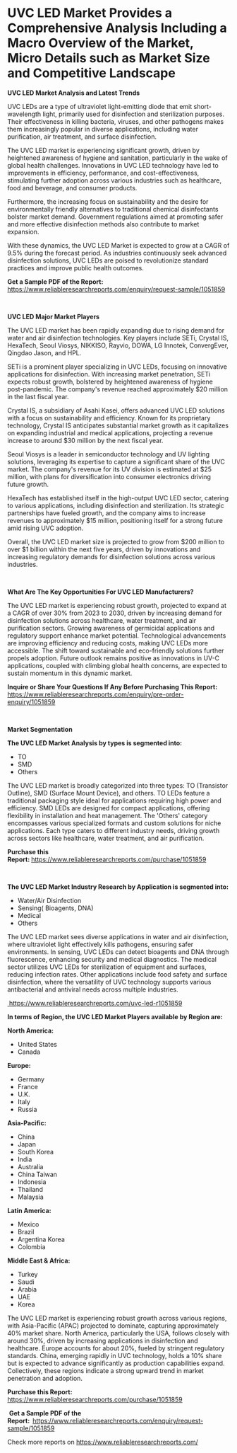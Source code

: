 <p><h1>UVC LED Market Provides a Comprehensive Analysis Including a Macro Overview of the Market, Micro Details such as Market Size and Competitive Landscape</h1></p><p><strong>UVC LED Market Analysis and Latest Trends</strong></p>
<p><p>UVC LEDs are a type of ultraviolet light-emitting diode that emit short-wavelength light, primarily used for disinfection and sterilization purposes. Their effectiveness in killing bacteria, viruses, and other pathogens makes them increasingly popular in diverse applications, including water purification, air treatment, and surface disinfection. </p><p>The UVC LED market is experiencing significant growth, driven by heightened awareness of hygiene and sanitation, particularly in the wake of global health challenges. Innovations in UVC LED technology have led to improvements in efficiency, performance, and cost-effectiveness, stimulating further adoption across various industries such as healthcare, food and beverage, and consumer products.</p><p>Furthermore, the increasing focus on sustainability and the desire for environmentally friendly alternatives to traditional chemical disinfectants bolster market demand. Government regulations aimed at promoting safer and more effective disinfection methods also contribute to market expansion. </p><p>With these dynamics, the UVC LED Market is expected to grow at a CAGR of 9.5% during the forecast period. As industries continuously seek advanced disinfection solutions, UVC LEDs are poised to revolutionize standard practices and improve public health outcomes.</p></p>
<p><strong>Get a Sample PDF of the Report:&nbsp;</strong> <a href="https://www.reliableresearchreports.com/enquiry/request-sample/1051859?utm_campaign=3086&utm_medium=2&utm_source=Github&utm_content=ia&utm_term=06042025&utm_id=uvc-led">https://www.reliableresearchreports.com/enquiry/request-sample/1051859</a></p>
<p>&nbsp;</p>
<p><strong>UVC LED Major Market Players</strong></p>
<p><p>The UVC LED market has been rapidly expanding due to rising demand for water and air disinfection technologies. Key players include SETi, Crystal IS, HexaTech, Seoul Viosys, NIKKISO, Rayvio, DOWA, LG Innotek, ConvergEver, Qingdao Jason, and HPL.</p><p>SETi is a prominent player specializing in UVC LEDs, focusing on innovative applications for disinfection. With increasing market penetration, SETi expects robust growth, bolstered by heightened awareness of hygiene post-pandemic. The company's revenue reached approximately $20 million in the last fiscal year.</p><p>Crystal IS, a subsidiary of Asahi Kasei, offers advanced UVC LED solutions with a focus on sustainability and efficiency. Known for its proprietary technology, Crystal IS anticipates substantial market growth as it capitalizes on expanding industrial and medical applications, projecting a revenue increase to around $30 million by the next fiscal year.</p><p>Seoul Viosys is a leader in semiconductor technology and UV lighting solutions, leveraging its expertise to capture a significant share of the UVC market. The company's revenue for its UV division is estimated at $25 million, with plans for diversification into consumer electronics driving future growth.</p><p>HexaTech has established itself in the high-output UVC LED sector, catering to various applications, including disinfection and sterilization. Its strategic partnerships have fueled growth, and the company aims to increase revenues to approximately $15 million, positioning itself for a strong future amid rising UVC adoption.</p><p>Overall, the UVC LED market size is projected to grow from $200 million to over $1 billion within the next five years, driven by innovations and increasing regulatory demands for disinfection solutions across various industries.</p></p>
<p>&nbsp;</p>
<p><strong>What Are The Key Opportunities For UVC LED Manufacturers?</strong></p>
<p><p>The UVC LED market is experiencing robust growth, projected to expand at a CAGR of over 30% from 2023 to 2030, driven by increasing demand for disinfection solutions across healthcare, water treatment, and air purification sectors. Growing awareness of germicidal applications and regulatory support enhance market potential. Technological advancements are improving efficiency and reducing costs, making UVC LEDs more accessible. The shift toward sustainable and eco-friendly solutions further propels adoption. Future outlook remains positive as innovations in UV-C applications, coupled with climbing global health concerns, are expected to sustain momentum in this dynamic market.</p></p>
<p><strong>Inquire or Share Your Questions If Any Before Purchasing This Report:</strong> <a href="https://www.reliableresearchreports.com/enquiry/pre-order-enquiry/1051859?utm_campaign=3086&utm_medium=2&utm_source=Github&utm_content=ia&utm_term=06042025&utm_id=uvc-led">https://www.reliableresearchreports.com/enquiry/pre-order-enquiry/1051859</a></p>
<p>&nbsp;</p>
<p><strong>Market Segmentation</strong></p>
<p><strong>The UVC LED Market Analysis by types is segmented into:</strong></p>
<p><ul><li>TO</li><li>SMD</li><li>Others</li></ul></p>
<p><p>The UVC LED market is broadly categorized into three types: TO (Transistor Outline), SMD (Surface Mount Device), and others. TO LEDs feature a traditional packaging style ideal for applications requiring high power and efficiency. SMD LEDs are designed for compact applications, offering flexibility in installation and heat management. The 'Others' category encompasses various specialized formats and custom solutions for niche applications. Each type caters to different industry needs, driving growth across sectors like healthcare, water treatment, and air purification.</p></p>
<p><strong>Purchase this Report:&nbsp;</strong><a href="https://www.reliableresearchreports.com/purchase/1051859?utm_campaign=3086&utm_medium=2&utm_source=Github&utm_content=ia&utm_term=06042025&utm_id=uvc-led">https://www.reliableresearchreports.com/purchase/1051859</a></p>
<p>&nbsp;</p>
<p><strong>The UVC LED Market Industry Research by Application is segmented into:</strong></p>
<p><ul><li>Water/Air Disinfection</li><li>Sensing( Bioagents, DNA)</li><li>Medical</li><li>Others</li></ul></p>
<p><p>The UVC LED market sees diverse applications in water and air disinfection, where ultraviolet light effectively kills pathogens, ensuring safer environments. In sensing, UVC LEDs can detect bioagents and DNA through fluorescence, enhancing security and medical diagnostics. The medical sector utilizes UVC LEDs for sterilization of equipment and surfaces, reducing infection rates. Other applications include food safety and surface disinfection, where the versatility of UVC technology supports various antibacterial and antiviral needs across multiple industries.</p></p>
<p><a href="https://www.reliableresearchreports.com/uvc-led-r1051859?utm_campaign=3086&utm_medium=2&utm_source=Github&utm_content=ia&utm_term=06042025&utm_id=uvc-led">&nbsp;https://www.reliableresearchreports.com/uvc-led-r1051859</a></p>
<p><strong>In terms of Region, the UVC LED Market Players available by Region are:</strong></p>
<p>
    <p> <strong> North America: </strong>
        <ul>
            <li>United States</li>
            <li>Canada</li>
        </ul>
        </p> 
    <p> <strong> Europe: </strong>
        <ul>
            <li>Germany</li>
            <li>France</li>
            <li>U.K.</li>
            <li>Italy</li>
            <li>Russia</li>
        </ul>
        </p> 
    <p> <strong> Asia-Pacific: </strong>
        <ul>
            <li>China</li>
            <li>Japan</li>
            <li>South Korea</li>
            <li>India</li>
            <li>Australia</li>
            <li>China Taiwan</li>
            <li>Indonesia</li>
            <li>Thailand</li>
            <li>Malaysia</li>
        </ul>
        </p> 
    <p> <strong> Latin America: </strong>
        <ul>
            <li>Mexico</li>
            <li>Brazil</li>
            <li>Argentina Korea</li>
            <li>Colombia</li>
        </ul>
        </p> 
    <p> <strong> Middle East & Africa: </strong>
        <ul>
            <li>Turkey</li>
            <li>Saudi</li>
            <li>Arabia</li>
            <li>UAE</li>
            <li>Korea</li>
        </ul>
    </p>
    </p>
<p><p>The UVC LED market is experiencing robust growth across various regions, with Asia-Pacific (APAC) projected to dominate, capturing approximately 40% market share. North America, particularly the USA, follows closely with around 30%, driven by increasing applications in disinfection and healthcare. Europe accounts for about 20%, fueled by stringent regulatory standards. China, emerging rapidly in UVC technology, holds a 10% share but is expected to advance significantly as production capabilities expand. Collectively, these regions indicate a strong upward trend in market penetration and adoption.</p></p>
<p><strong>Purchase this Report: </strong><a href="https://www.reliableresearchreports.com/purchase/1051859?utm_campaign=3086&utm_medium=2&utm_source=Github&utm_content=ia&utm_term=06042025&utm_id=uvc-led">https://www.reliableresearchreports.com/purchase/1051859</a></p>
<p>&nbsp;<strong>Get a Sample PDF of the Report:&nbsp;&nbsp;</strong><a href="https://www.reliableresearchreports.com/enquiry/request-sample/1051859?utm_campaign=3086&utm_medium=2&utm_source=Github&utm_content=ia&utm_term=06042025&utm_id=uvc-led">https://www.reliableresearchreports.com/enquiry/request-sample/1051859</a></p>
<p><strong></strong></p>
<p>Check more reports on <a href="https://www.reliableresearchreports.com/?utm_campaign=3086&utm_medium=2&utm_source=Github&utm_content=ia&utm_term=06042025&utm_id=uvc-led">https://www.reliableresearchreports.com/</a></p>